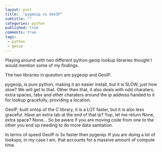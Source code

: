 ```yaml
---
layout: post
title:  "pygeoip vs GeoIP"
subtitle: ""
categories: python
published: true
comments: true
tags:
 - python
 - geoip
---
```


Playing around with two different python geoip lookup libraries thought I would mention some of my findings.

The two libraries in question are pygeoip and GeoIP.

pygeoip, is pure python, making it an easier install, but it is SLOW, just how slow? We will get to that. Other then that, it also deals with odd charaters, extra spaces, tabs and other charaters around the ip address handed to it for lookup gracefully, providing a location.

GeoIP, built ontop of the C library, it is a LOT faster, but it is also less graceful. Have an extra tab at the end of that ip? Yup, let me return None, extra space? None... So be aware if you are moving code from one to the other you end up needing to do more data sanitation.

In terms of speed GeoIP is 3x faster then pygeoip. If you are doing a lot of lookups, in my case I am, that accounts for a massive amount of compute time.